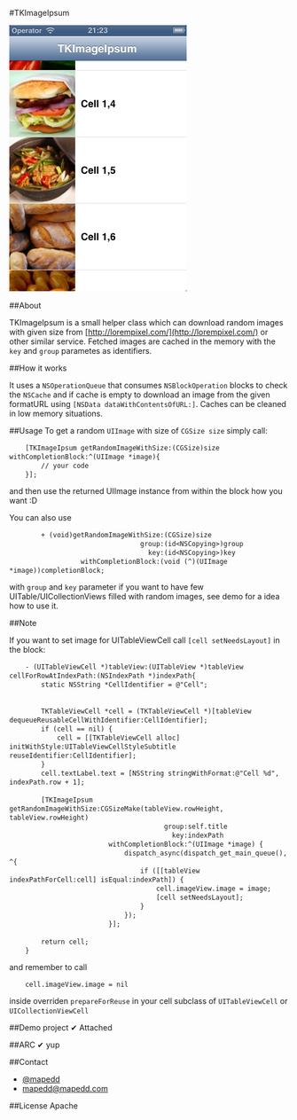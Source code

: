 #TKImageIpsum

![image](screenshot.png)

##About


TKImageIpsum is a small helper class which can download random images with given size from [http://lorempixel.com/](http://lorempixel.com/) or other similar service. Fetched images are cached in the memory with the `key` and `group` parametes as identifiers.

##How it works

It uses a `NSOperationQueue` that consumes `NSBlockOperation` blocks to check the `NSCache` and if cache is empty to download an image from the given formatURL using `[NSData dataWithContentsOfURL:]`. Caches can be cleaned in low memory situations.

##Usage
To get a random `UIImage` with size of `CGSize size` simply call:

		[TKImageIpsum getRandomImageWithSize:(CGSize)size withCompletionBlock:^(UIImage *image){
			// your code
		}];


and then use the returned UIImage instance from within the block how you want :D

You can also use 

			+ (void)getRandomImageWithSize:(CGSize)size
								     group:(id<NSCopying>)group
								       key:(id<NSCopying>)key
			          withCompletionBlock:(void (^)(UIImage *image))completionBlock;
			
with `group` and `key` parameter if you want to have few UITable/UICollectionViews filled with random images, see demo for a idea how to use it.

##Note

If you want to set image for UITableViewCell call `[cell setNeedsLayout]` in the block:


		- (UITableViewCell *)tableView:(UITableView *)tableView cellForRowAtIndexPath:(NSIndexPath *)indexPath{
		    static NSString *CellIdentifier = @"Cell";
		    
		    
		    TKTableViewCell *cell = (TKTableViewCell *)[tableView dequeueReusableCellWithIdentifier:CellIdentifier];
		    if (cell == nil) {
		        cell = [[TKTableViewCell alloc] initWithStyle:UITableViewCellStyleSubtitle 											   reuseIdentifier:CellIdentifier];
		    }
		    cell.textLabel.text = [NSString stringWithFormat:@"Cell %d", indexPath.row + 1];
		    
		    [TKImageIpsum getRandomImageWithSize:CGSizeMake(tableView.rowHeight, tableView.rowHeight)
		                                   group:self.title
		                                     key:indexPath
		                     withCompletionBlock:^(UIImage *image) {
		                         dispatch_async(dispatch_get_main_queue(), ^{
		                             if ([[tableView indexPathForCell:cell] isEqual:indexPath]) {
		                                 cell.imageView.image = image;
		                                 [cell setNeedsLayout];
		                             }
		                         });
		                     }];
		    
		    return cell;
		}
		
and remember to call  

		cell.imageView.image = nil

inside overriden `prepareForReuse` in your cell subclass of `UITableViewCell` or `UICollectionViewCell`


##Demo project
✔ Attached

##ARC
✔ yup

##Contact

- [@mapedd](https://twitter.com/mapedd)
- [mapedd@mapedd.com](mapedd@gmail.com/ "Title")

##License
Apache